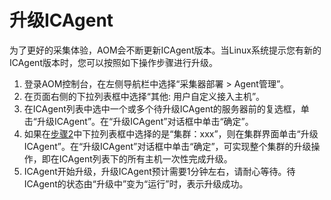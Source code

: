 # 升级ICAgent<a name="aom_02_0095"></a>

为了更好的采集体验，AOM会不断更新ICAgent版本。当Linux系统提示您有新的ICAgent版本时，您可以按照如下操作步骤进行升级。

1.  登录AOM控制台，在左侧导航栏中选择“采集器部署 \> Agent管理”。
2.  <a name="zh-cn_topic_0173929604_zh-cn_topic_0089582115_li186286182113"></a>在页面右侧的下拉列表框中选择“其他: 用户自定义接入主机”。
3.  在ICAgent列表中选中一个或多个待升级ICAgent的服务器前的复选框，单击“升级ICAgent”。在“升级ICAgent”对话框中单击“确定”。
4.  如果在[步骤2](#zh-cn_topic_0173929604_zh-cn_topic_0089582115_li186286182113)中下拉列表框中选择的是“集群：xxx”，则在集群界面单击“升级ICAgent”。在“升级ICAgent”对话框中单击“确定”，可实现整个集群的升级操作，即在ICAgent列表下的所有主机一次性完成升级。
5.  ICAgent开始升级，升级ICAgent预计需要1分钟左右，请耐心等待。待ICAgent的状态由“升级中”变为“运行”时，表示升级成功。

